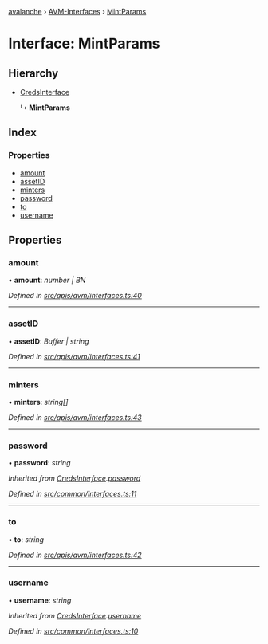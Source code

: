 [avalanche](../README.md) › [AVM-Interfaces](../modules/avm_interfaces.md) › [MintParams](avm_interfaces.mintparams.md)

# Interface: MintParams

## Hierarchy

* [CredsInterface](common_interfaces.credsinterface.md)

  ↳ **MintParams**

## Index

### Properties

* [amount](avm_interfaces.mintparams.md#amount)
* [assetID](avm_interfaces.mintparams.md#assetid)
* [minters](avm_interfaces.mintparams.md#minters)
* [password](avm_interfaces.mintparams.md#password)
* [to](avm_interfaces.mintparams.md#to)
* [username](avm_interfaces.mintparams.md#username)

## Properties

###  amount

• **amount**: *number | BN*

*Defined in [src/apis/avm/interfaces.ts:40](https://github.com/ava-labs/avalanchejs/blob/82de5d8/src/apis/avm/interfaces.ts#L40)*

___

###  assetID

• **assetID**: *Buffer | string*

*Defined in [src/apis/avm/interfaces.ts:41](https://github.com/ava-labs/avalanchejs/blob/82de5d8/src/apis/avm/interfaces.ts#L41)*

___

###  minters

• **minters**: *string[]*

*Defined in [src/apis/avm/interfaces.ts:43](https://github.com/ava-labs/avalanchejs/blob/82de5d8/src/apis/avm/interfaces.ts#L43)*

___

###  password

• **password**: *string*

*Inherited from [CredsInterface](common_interfaces.credsinterface.md).[password](common_interfaces.credsinterface.md#password)*

*Defined in [src/common/interfaces.ts:11](https://github.com/ava-labs/avalanchejs/blob/82de5d8/src/common/interfaces.ts#L11)*

___

###  to

• **to**: *string*

*Defined in [src/apis/avm/interfaces.ts:42](https://github.com/ava-labs/avalanchejs/blob/82de5d8/src/apis/avm/interfaces.ts#L42)*

___

###  username

• **username**: *string*

*Inherited from [CredsInterface](common_interfaces.credsinterface.md).[username](common_interfaces.credsinterface.md#username)*

*Defined in [src/common/interfaces.ts:10](https://github.com/ava-labs/avalanchejs/blob/82de5d8/src/common/interfaces.ts#L10)*
